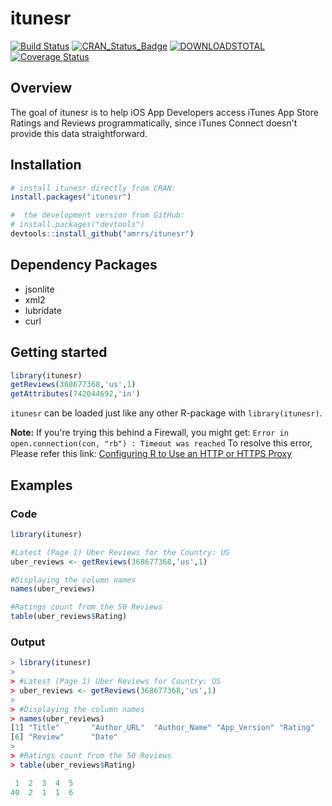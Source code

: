 # itunesr
[![Build Status](https://travis-ci.org/amrrs/itunesr.svg?branch=master)](https://travis-ci.org/amrrs/itunesr) [![CRAN\_Status\_Badge](http://www.r-pkg.org/badges/version/itunesr)](https://cran.r-project.org/package=itunesr) [![DOWNLOADSTOTAL](https://cranlogs.r-pkg.org/badges/grand-total/itunesr)](https://cranlogs.r-pkg.org/badges/grand-total/itunesr) [![Coverage Status](https://img.shields.io/codecov/c/github/amrrs/itunesr/master.svg)](https://codecov.io/github/amrrs/itunesr?branch=master)

Overview
--------
The goal of itunesr is to help iOS App Developers access iTunes App Store Ratings and Reviews programmatically, since iTunes Connect doesn't provide this data straightforward.

Installation
------------

``` r
# install itunesr directly from CRAN:
install.packages("itunesr")

#  the development version from GitHub:
# install.packages("devtools")
devtools::install_github("amrrs/itunesr")
```

Dependency Packages
------------

* jsonlite
* xml2
* lubridate
* curl

Getting started
---------------

``` r
library(itunesr)
getReviews(368677368,'us',1)
getAttributes(742044692,'in')
```
```itunesr``` can be loaded just like any other R-package with ```library(itunesr)```.

**Note:** If you're trying this behind a Firewall, you might get:
```Error in open.connection(con, "rb") : Timeout was reached```
To resolve this error, Please refer this link: [Configuring R to Use an HTTP or HTTPS Proxy](https://support.rstudio.com/hc/en-us/articles/200488488-Configuring-R-to-Use-an-HTTP-or-HTTPS-Proxy)

Examples
---------------
### Code 
```r
library(itunesr)

#Latest (Page 1) Uber Reviews for the Country: US
uber_reviews <- getReviews(368677368,'us',1)

#Displaying the column names 
names(uber_reviews)

#Ratings count from the 50 Reviews
table(uber_reviews$Rating)
```


### Output
``` r
> library(itunesr)
> 
> #Latest (Page 1) Uber Reviews for Country: US
> uber_reviews <- getReviews(368677368,'us',1)
> 
> #Displaying the column names 
> names(uber_reviews)
[1] "Title"       "Author_URL"  "Author_Name" "App_Version" "Rating"     
[6] "Review"      "Date"       
> 
> #Ratings count from the 50 Reviews
> table(uber_reviews$Rating)

 1  2  3  4  5 
40  2  1  1  6 
```


